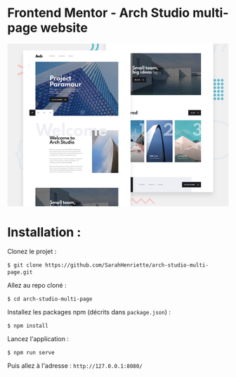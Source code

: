 # Frontend Mentor - Arch Studio multi-page website

![Design preview for the Arch Studio multi-page website coding challenge](./preview.jpg)

# Installation : 
Clonez le projet :
```
$ git clone https://github.com/SarahHenriette/arch-studio-multi-page.git
```

Allez au repo cloné :
```
$ cd arch-studio-multi-page
```

Installez les packages npm (décrits dans `package.json`) :
```
$ npm install
```

Lancez l'application :
```
$ npm run serve
```

Puis allez à l'adresse : `http://127.0.0.1:8080/`

